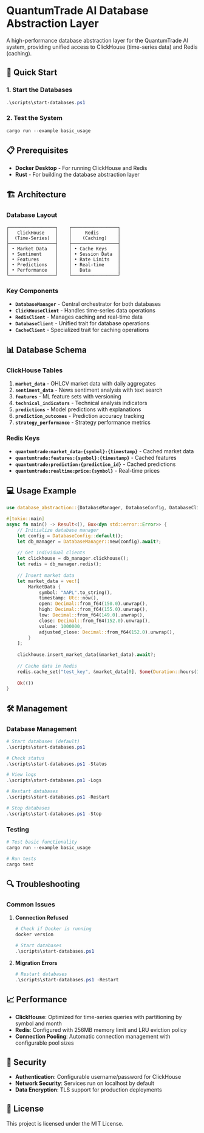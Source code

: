 # QuantumTrade AI Database Abstraction Layer

A high-performance database abstraction layer for the QuantumTrade AI system, providing unified access to ClickHouse (time-series data) and Redis (caching).

## 🚀 Quick Start

### 1. Start the Databases
```powershell
.\scripts\start-databases.ps1
```

### 2. Test the System
```powershell
cargo run --example basic_usage
```

## 📋 Prerequisites
- **Docker Desktop** - For running ClickHouse and Redis
- **Rust** - For building the database abstraction layer

## 🏗️ Architecture

### Database Layout
```
┌─────────────────┐    ┌─────────────────┐
│   ClickHouse    │    │     Redis       │
│  (Time-Series)  │    │    (Caching)    │
├─────────────────┤    ├─────────────────┤
│ • Market Data   │    │ • Cache Keys    │
│ • Sentiment     │    │ • Session Data  │
│ • Features      │    │ • Rate Limits   │
│ • Predictions   │    │ • Real-time     │
│ • Performance   │    │   Data          │
└─────────────────┘    └─────────────────┘
```

### Key Components
- **`DatabaseManager`** - Central orchestrator for both databases
- **`ClickHouseClient`** - Handles time-series data operations
- **`RedisClient`** - Manages caching and real-time data
- **`DatabaseClient`** - Unified trait for database operations
- **`CacheClient`** - Specialized trait for caching operations

## 📊 Database Schema

### ClickHouse Tables
1. **`market_data`** - OHLCV market data with daily aggregates
2. **`sentiment_data`** - News sentiment analysis with text search
3. **`features`** - ML feature sets with versioning
4. **`technical_indicators`** - Technical analysis indicators
5. **`predictions`** - Model predictions with explanations
6. **`prediction_outcomes`** - Prediction accuracy tracking
7. **`strategy_performance`** - Strategy performance metrics

### Redis Keys
- **`quantumtrade:market_data:{symbol}:{timestamp}`** - Cached market data
- **`quantumtrade:features:{symbol}:{timestamp}`** - Cached features
- **`quantumtrade:prediction:{prediction_id}`** - Cached predictions
- **`quantumtrade:realtime:price:{symbol}`** - Real-time prices

## 💻 Usage Example

```rust
use database_abstraction::{DatabaseManager, DatabaseConfig, DatabaseClient};

#[tokio::main]
async fn main() -> Result<(), Box<dyn std::error::Error>> {
    // Initialize database manager
    let config = DatabaseConfig::default();
    let db_manager = DatabaseManager::new(config).await?;
    
    // Get individual clients
    let clickhouse = db_manager.clickhouse();
    let redis = db_manager.redis();
    
    // Insert market data
    let market_data = vec![
        MarketData {
            symbol: "AAPL".to_string(),
            timestamp: Utc::now(),
            open: Decimal::from_f64(150.0).unwrap(),
            high: Decimal::from_f64(155.0).unwrap(),
            low: Decimal::from_f64(149.0).unwrap(),
            close: Decimal::from_f64(152.0).unwrap(),
            volume: 1000000,
            adjusted_close: Decimal::from_f64(152.0).unwrap(),
        }
    ];
    
    clickhouse.insert_market_data(&market_data).await?;
    
    // Cache data in Redis
    redis.cache_set("test_key", &market_data[0], Some(Duration::hours(1))).await?;
    
    Ok(())
}
```

## 🛠️ Management

### Database Management
```powershell
# Start databases (default)
.\scripts\start-databases.ps1

# Check status
.\scripts\start-databases.ps1 -Status

# View logs
.\scripts\start-databases.ps1 -Logs

# Restart databases
.\scripts\start-databases.ps1 -Restart

# Stop databases
.\scripts\start-databases.ps1 -Stop
```

### Testing
```powershell
# Test basic functionality
cargo run --example basic_usage

# Run tests
cargo test
```

## 🔍 Troubleshooting

### Common Issues
1. **Connection Refused**
   ```powershell
   # Check if Docker is running
   docker version
   
   # Start databases
   .\scripts\start-databases.ps1
   ```

2. **Migration Errors**
   ```powershell
   # Restart databases
   .\scripts\start-databases.ps1 -Restart
   ```

## 📈 Performance

- **ClickHouse**: Optimized for time-series queries with partitioning by symbol and month
- **Redis**: Configured with 256MB memory limit and LRU eviction policy
- **Connection Pooling**: Automatic connection management with configurable pool sizes

## 🔐 Security

- **Authentication**: Configurable username/password for ClickHouse
- **Network Security**: Services run on localhost by default
- **Data Encryption**: TLS support for production deployments

## 📄 License

This project is licensed under the MIT License.
